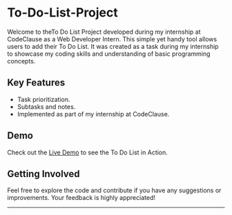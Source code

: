 # To-Do-List-Project
Welcome to theTo Do List Project developed during my internship at CodeClause as a Web Developer Intern. This simple yet handy tool allows users to add their To Do List. It was created as a task during my internship to showcase my coding skills and understanding of basic programming concepts.

## Key Features

- Task prioritization.
- Subtasks and notes.
- Implemented as part of my internship at CodeClause.

## Demo

Check out the [Live Demo]() to see the To Do List in Action.

## Getting Involved

Feel free to explore the code and contribute if you have any suggestions or improvements. Your feedback is highly appreciated!

---

